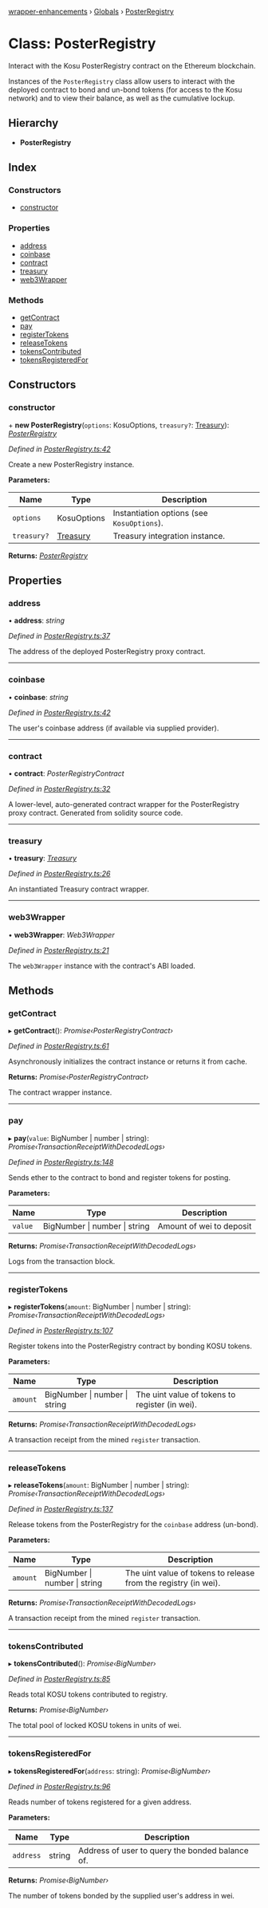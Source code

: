 [wrapper-enhancements](../README.md) › [Globals](../globals.md) › [PosterRegistry](posterregistry.md)

# Class: PosterRegistry

Interact with the Kosu PosterRegistry contract on the Ethereum blockchain.

Instances of the `PosterRegistry` class allow users to interact with the
deployed contract to bond and un-bond tokens (for access to the Kosu network)
and to view their balance, as well as the cumulative lockup.

## Hierarchy

* **PosterRegistry**

## Index

### Constructors

* [constructor](posterregistry.md#constructor)

### Properties

* [address](posterregistry.md#address)
* [coinbase](posterregistry.md#coinbase)
* [contract](posterregistry.md#contract)
* [treasury](posterregistry.md#treasury)
* [web3Wrapper](posterregistry.md#web3wrapper)

### Methods

* [getContract](posterregistry.md#getcontract)
* [pay](posterregistry.md#pay)
* [registerTokens](posterregistry.md#registertokens)
* [releaseTokens](posterregistry.md#releasetokens)
* [tokensContributed](posterregistry.md#tokenscontributed)
* [tokensRegisteredFor](posterregistry.md#tokensregisteredfor)

## Constructors

###  constructor

\+ **new PosterRegistry**(`options`: KosuOptions, `treasury?`: [Treasury](treasury.md)): *[PosterRegistry](posterregistry.md)*

*Defined in [PosterRegistry.ts:42](https://github.com/ParadigmFoundation/kosu-monorepo/blob/821f0d85/packages/kosu-wrapper-enhancements/src/PosterRegistry.ts#L42)*

Create a new PosterRegistry instance.

**Parameters:**

Name | Type | Description |
------ | ------ | ------ |
`options` | KosuOptions | Instantiation options (see `KosuOptions`). |
`treasury?` | [Treasury](treasury.md) | Treasury integration instance.  |

**Returns:** *[PosterRegistry](posterregistry.md)*

## Properties

###  address

• **address**: *string*

*Defined in [PosterRegistry.ts:37](https://github.com/ParadigmFoundation/kosu-monorepo/blob/821f0d85/packages/kosu-wrapper-enhancements/src/PosterRegistry.ts#L37)*

The address of the deployed PosterRegistry proxy contract.

___

###  coinbase

• **coinbase**: *string*

*Defined in [PosterRegistry.ts:42](https://github.com/ParadigmFoundation/kosu-monorepo/blob/821f0d85/packages/kosu-wrapper-enhancements/src/PosterRegistry.ts#L42)*

The user's coinbase address (if available via supplied provider).

___

###  contract

• **contract**: *PosterRegistryContract*

*Defined in [PosterRegistry.ts:32](https://github.com/ParadigmFoundation/kosu-monorepo/blob/821f0d85/packages/kosu-wrapper-enhancements/src/PosterRegistry.ts#L32)*

A lower-level, auto-generated contract wrapper for the PosterRegistry
proxy contract. Generated from solidity source code.

___

###  treasury

• **treasury**: *[Treasury](treasury.md)*

*Defined in [PosterRegistry.ts:26](https://github.com/ParadigmFoundation/kosu-monorepo/blob/821f0d85/packages/kosu-wrapper-enhancements/src/PosterRegistry.ts#L26)*

An instantiated Treasury contract wrapper.

___

###  web3Wrapper

• **web3Wrapper**: *Web3Wrapper*

*Defined in [PosterRegistry.ts:21](https://github.com/ParadigmFoundation/kosu-monorepo/blob/821f0d85/packages/kosu-wrapper-enhancements/src/PosterRegistry.ts#L21)*

The `web3Wrapper` instance with the contract's ABI loaded.

## Methods

###  getContract

▸ **getContract**(): *Promise‹PosterRegistryContract›*

*Defined in [PosterRegistry.ts:61](https://github.com/ParadigmFoundation/kosu-monorepo/blob/821f0d85/packages/kosu-wrapper-enhancements/src/PosterRegistry.ts#L61)*

Asynchronously initializes the contract instance or returns it from cache.

**Returns:** *Promise‹PosterRegistryContract›*

The contract wrapper instance.

___

###  pay

▸ **pay**(`value`: BigNumber | number | string): *Promise‹TransactionReceiptWithDecodedLogs›*

*Defined in [PosterRegistry.ts:148](https://github.com/ParadigmFoundation/kosu-monorepo/blob/821f0d85/packages/kosu-wrapper-enhancements/src/PosterRegistry.ts#L148)*

Sends ether to the contract to bond and register tokens for posting.

**Parameters:**

Name | Type | Description |
------ | ------ | ------ |
`value` | BigNumber &#124; number &#124; string | Amount of wei to deposit |

**Returns:** *Promise‹TransactionReceiptWithDecodedLogs›*

Logs from the transaction block.

___

###  registerTokens

▸ **registerTokens**(`amount`: BigNumber | number | string): *Promise‹TransactionReceiptWithDecodedLogs›*

*Defined in [PosterRegistry.ts:107](https://github.com/ParadigmFoundation/kosu-monorepo/blob/821f0d85/packages/kosu-wrapper-enhancements/src/PosterRegistry.ts#L107)*

Register tokens into the PosterRegistry contract by bonding KOSU tokens.

**Parameters:**

Name | Type | Description |
------ | ------ | ------ |
`amount` | BigNumber &#124; number &#124; string | The uint value of tokens to register (in wei). |

**Returns:** *Promise‹TransactionReceiptWithDecodedLogs›*

A transaction receipt from the mined `register` transaction.

___

###  releaseTokens

▸ **releaseTokens**(`amount`: BigNumber | number | string): *Promise‹TransactionReceiptWithDecodedLogs›*

*Defined in [PosterRegistry.ts:137](https://github.com/ParadigmFoundation/kosu-monorepo/blob/821f0d85/packages/kosu-wrapper-enhancements/src/PosterRegistry.ts#L137)*

Release tokens from the PosterRegistry for the `coinbase` address (un-bond).

**Parameters:**

Name | Type | Description |
------ | ------ | ------ |
`amount` | BigNumber &#124; number &#124; string | The uint value of tokens to release from the registry (in wei). |

**Returns:** *Promise‹TransactionReceiptWithDecodedLogs›*

A transaction receipt from the mined `register` transaction.

___

###  tokensContributed

▸ **tokensContributed**(): *Promise‹BigNumber›*

*Defined in [PosterRegistry.ts:85](https://github.com/ParadigmFoundation/kosu-monorepo/blob/821f0d85/packages/kosu-wrapper-enhancements/src/PosterRegistry.ts#L85)*

Reads total KOSU tokens contributed to registry.

**Returns:** *Promise‹BigNumber›*

The total pool of locked KOSU tokens in units of wei.

___

###  tokensRegisteredFor

▸ **tokensRegisteredFor**(`address`: string): *Promise‹BigNumber›*

*Defined in [PosterRegistry.ts:96](https://github.com/ParadigmFoundation/kosu-monorepo/blob/821f0d85/packages/kosu-wrapper-enhancements/src/PosterRegistry.ts#L96)*

Reads number of tokens registered for a given address.

**Parameters:**

Name | Type | Description |
------ | ------ | ------ |
`address` | string | Address of user to query the bonded balance of. |

**Returns:** *Promise‹BigNumber›*

The number of tokens bonded by the supplied user's address in wei.
